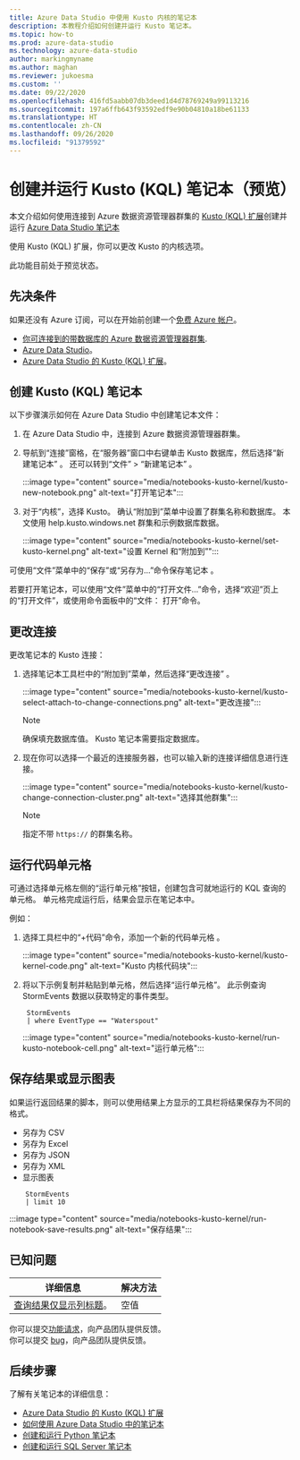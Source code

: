 ```yaml
---
title: Azure Data Studio 中使用 Kusto 内核的笔记本
description: 本教程介绍如何创建并运行 Kusto 笔记本。
ms.topic: how-to
ms.prod: azure-data-studio
ms.technology: azure-data-studio
author: markingmyname
ms.author: maghan
ms.reviewer: jukoesma
ms.custom: ''
ms.date: 09/22/2020
ms.openlocfilehash: 416fd5aabb07db3deed1d4d78769249a99113216
ms.sourcegitcommit: 197a6ffb643f93592edf9e90b04810a18be61133
ms.translationtype: HT
ms.contentlocale: zh-CN
ms.lasthandoff: 09/26/2020
ms.locfileid: "91379592"
---
```

# <a name="create-and-run-a-kusto-kql-notebook-preview"></a>创建并运行 Kusto (KQL) 笔记本（预览）

本文介绍如何使用连接到 Azure 数据资源管理器群集的 [Kusto (KQL) 扩展](../extensions/kusto-extension.md)创建并运行 [Azure Data Studio 笔记本](./notebooks-guidance.md)

使用 Kusto (KQL) 扩展，你可以更改 Kusto 的内核选项。

此功能目前处于预览状态。

## <a name="prerequisites"></a>先决条件

如果还没有 Azure 订阅，可以在开始前创建一个[免费 Azure 帐户](https://azure.microsoft.com/free/)。

- [你可连接到的带数据库的 Azure 数据资源管理器群集](https://docs.microsoft.com/azure/data-explorer/create-cluster-database-portal).
- [Azure Data Studio](../download-azure-data-studio.md)。
- [Azure Data Studio 的 Kusto (KQL) 扩展](../extensions/kusto-extension.md)。

## <a name="create-a-kusto-kql-notebook"></a>创建 Kusto (KQL) 笔记本

以下步骤演示如何在 Azure Data Studio 中创建笔记本文件：

1. 在 Azure Data Studio 中，连接到 Azure 数据资源管理器群集。

2. 导航到“连接”窗格，在“服务器”窗口中右键单击 Kusto 数据库，然后选择“新建笔记本” 。 还可以转到“文件” > “新建笔记本” 。

   :::image type="content" source="media/notebooks-kusto-kernel/kusto-new-notebook.png" alt-text="打开笔记本":::

3. 对于“内核”，选择 Kusto。 确认“附加到”菜单中设置了群集名称和数据库。 本文使用 help.kusto.windows.net 群集和示例数据库数据。

   :::image type="content" source="media/notebooks-kusto-kernel/set-kusto-kernel.png" alt-text="设置 Kernel 和“附加到”":::

可使用“文件”菜单中的“保存”或“另存为…”命令保存笔记本  。

若要打开笔记本，可以使用“文件”菜单中的“打开文件…”命令，选择“欢迎”页上的“打开文件”，或使用命令面板中的“文件：    打开”命令。

## <a name="change-the-connection"></a>更改连接

更改笔记本的 Kusto 连接：

1. 选择笔记本工具栏中的“附加到”菜单，然后选择“更改连接”   。

   :::image type="content" source="media/notebooks-kusto-kernel/kusto-select-attach-to-change-connections.png" alt-text="更改连接":::

   > [!Note]
   > 确保填充数据库值。 Kusto 笔记本需要指定数据库。

2. 现在你可以选择一个最近的连接服务器，也可以输入新的连接详细信息进行连接。

   :::image type="content" source="media/notebooks-kusto-kernel/kusto-change-connection-cluster.png" alt-text="选择其他群集":::

   > [!Note]
   > 指定不带 `https://` 的群集名称。

## <a name="run-a-code-cell"></a>运行代码单元格

可通过选择单元格左侧的“运行单元格”按钮，创建包含可就地运行的 KQL 查询的单元格。 单元格完成运行后，结果会显示在笔记本中。

例如：

1. 选择工具栏中的“+代码”命令，添加一个新的代码单元格  。

   :::image type="content" source="media/notebooks-kusto-kernel/kusto-kernel-code.png" alt-text="Kusto 内核代码块":::

2. 将以下示例复制并粘贴到单元格，然后选择“运行单元格”。 此示例查询 StormEvents 数据以获取特定的事件类型。

   ```kusto
    StormEvents
    | where EventType == "Waterspout"
   ```

   :::image type="content" source="media/notebooks-kusto-kernel/run-kusto-notebook-cell.png" alt-text="运行单元格":::

## <a name="save-the-result-or-show-chart"></a>保存结果或显示图表

如果运行返回结果的脚本，则可以使用结果上方显示的工具栏将结果保存为不同的格式。

- 另存为 CSV
- 另存为 Excel
- 另存为 JSON
- 另存为 XML
- 显示图表

```kusto
    StormEvents
    | limit 10
```

:::image type="content" source="media/notebooks-kusto-kernel/run-notebook-save-results.png" alt-text="保存结果":::

## <a name="known-issues"></a>已知问题

| 详细信息 | 解决方法 |
|---------|------------|
| [查询结果仅显示列标题](https://github.com/microsoft/azuredatastudio/issues/12565)。 | 空值 |

你可以提交[功能请求](https://github.com/microsoft/azuredatastudio/issues/new?assignees=&labels=&template=feature_request.md&title=)，向产品团队提供反馈。  
你可以提交 [bug](https://github.com/microsoft/azuredatastudio/issues/new?assignees=&labels=&template=bug_report.md&title=)，向产品团队提供反馈。

## <a name="next-steps"></a>后续步骤

了解有关笔记本的详细信息：

- [Azure Data Studio 的 Kusto (KQL) 扩展](../extensions/kusto-extension.md)
- [如何使用 Azure Data Studio 中的笔记本](../notebooks-guidance.md)
- [创建和运行 Python 笔记本](../notebooks-tutorial-python-kernel.md)
- [创建和运行 SQL Server 笔记本](../notebooks-tutorial-sql-kernel.md)
